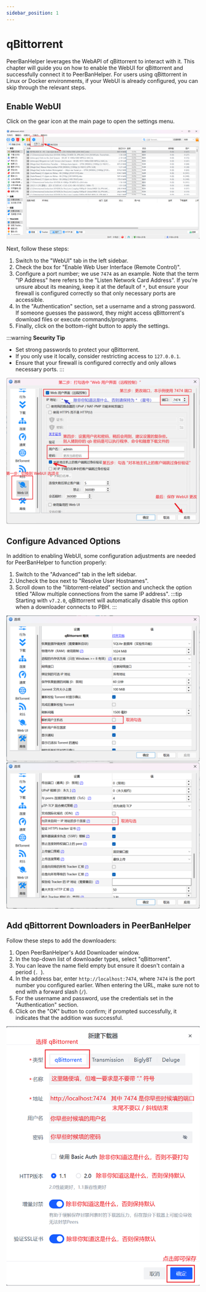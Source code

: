 ```yaml
---
sidebar_position: 1
---
```


# qBittorrent

PeerBanHelper leverages the WebAPI of qBittorrent to interact with it. This chapter will guide you on how to enable the WebUI for qBittorrent and successfully connect it to PeerBanHelper. For users using qBittorrent in Linux or Docker environments, if your WebUI is already configured, you can skip through the relevant steps.

## Enable WebUI

Click on the gear icon at the main page to open the settings menu.

![step1](assets/qBittorrent-step1.png)

Next, follow these steps:

1. Switch to the "WebUI" tab in the left sidebar.
2. Check the box for "Enable Web User Interface (Remote Control)".
3. Configure a port number; we use `7474` as an example. Note that the term "IP Address" here refers to the "Listen Network Card Address". If you're unsure about its meaning, keep it at the default of `*`, but ensure your firewall is configured correctly so that only necessary ports are accessible.
4. In the "Authentication" section, set a username and a strong password. If someone guesses the password, they might access qBittorrent's download files or execute commands/programs.
5. Finally, click on the bottom-right button to apply the settings.

:::warning
**Security Tip**
- Set strong passwords to protect your qBittorrent.
- If you only use it locally, consider restricting access to `127.0.0.1`.
- Ensure that your firewall is configured correctly and only allows necessary ports.
:::

![step2](assets/qBittorrent-step2.png)

## Configure Advanced Options

In addition to enabling WebUI, some configuration adjustments are needed for PeerBanHelper to function properly:

1. Switch to the "Advanced" tab in the left sidebar.
2. Uncheck the box next to "Resolve User Hostnames".
3. Scroll down to the "libtorrent-related" section and uncheck the option titled "Allow multiple connections from the same IP address". 
:::tip
Starting with `v7.2.0`, qBittorrent will automatically disable this option when a downloader connects to PBH.
:::

![step3](assets/qBittorrent-step3.png)
![step4](assets/qBittorrent-step4.png)

## Add qBittorrent Downloaders in PeerBanHelper

Follow these steps to add the downloaders:

1. Open PeerBanHelper's Add Downloader window.
2. In the top-down list of downloader types, select "qBittorrent".
3. You can leave the name field empty but ensure it doesn't contain a period (`. `).
4. In the address bar, enter `http://localhost:7474`, where `7474` is the port number you configured earlier. When entering the URL, make sure not to end with a forward slash (`/`).
5. For the username and password, use the credentials set in the "Authentication" section.
6. Click on the "OK" button to confirm; if prompted successfully, it indicates that the addition was successful.

![step5](assets/qBittorrent-step5.png)